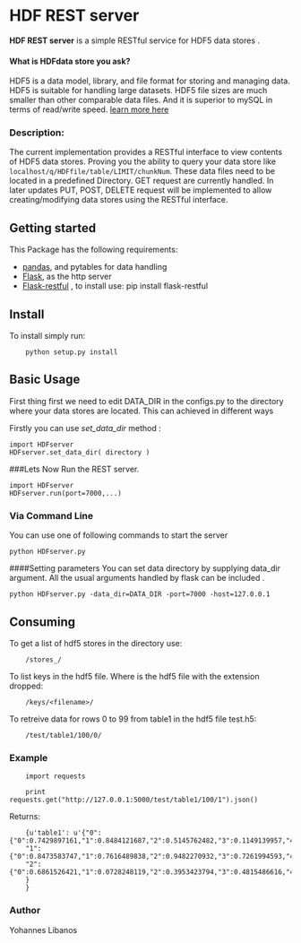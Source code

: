 HDF REST server
===============


**HDF REST server** is a simple RESTful service for HDF5 data stores .

#### What is HDFdata store you ask?
HDF5 is a data model, library, and file format for storing and managing data. HDF5 is suitable for handling large datasets. HDF5 file sizes are much smaller than other comparable data files. And it is superior to mySQL in terms of read/write speed.  [learn more here](http://www.pytables.org/moin)

### Description:
The  current implementation provides a RESTful interface to view contents of HDF5 data stores. Proving you the ability to query your data store like `localhost/q/HDFfile/table/LIMIT/chunkNum`.
These data files need to be located in a predefined Directory. GET request are currently handled.
In later updates PUT, POST, DELETE  request will be implemented to allow creating/modifying data stores using the RESTful interface. 


## Getting started
This Package has the following requirements:

 * [pandas](https://github.com/pydata/pandas), and pytables for data handling
 * [Flask](http://flask.pocoo.org/), as the http server
 * [Flask-restful](https://github.com/flask-restful/flask-restful) , to install use: pip install flask-restful

## Install

To install simply run:

        python setup.py install

## Basic Usage

First thing first we need to edit DATA_DIR in the configs.py  to the directory where your data stores are located.
This can achieved in different ways


Firstly you can use *set_data_dir* method  :

    import HDFserver
	HDFserver.set_data_dir( directory )


###Lets Now Run the REST server.

    import HDFserver
	HDFserver.run(port=7000,...)
	


### Via Command Line
You can use one of following commands to start the server 

    python HDFserver.py

####Setting parameters
You can set data directory by supplying data_dir argument. All the usual arguments handled by flask can be included . 

    python HDFserver.py -data_dir=DATA_DIR -port=7000 -host=127.0.0.1


## Consuming

To get a list of hdf5 stores in the directory use:

        /stores_/


To list keys in the hdf5 file. Where <filename> is the hdf5 file with the extension dropped:

        /keys/<filename>/


To retreive data for rows 0 to 99  from table1 in the hdf5 file test.h5:

        /test/table1/100/0/

### Example

        import requests

        print requests.get("http://127.0.0.1:5000/test/table1/100/1").json()


Returns:
   
        {u'table1': u'{"0":{"0":0.7429897161,"1":0.8484121687,"2":0.5145762482,"3":0.1149139957,"4":0.8896877559},
        "1":{"0":0.8473583747,"1":0.7616489838,"2":0.9482270932,"3":0.7261994593,"4":0.6119108996},
        "2":{"0":0.6861526421,"1":0.0728248119,"2":0.3953423794,"3":0.4815486616,"4":0.6398098313}
        }
        }


### Author
Yohannes Libanos

